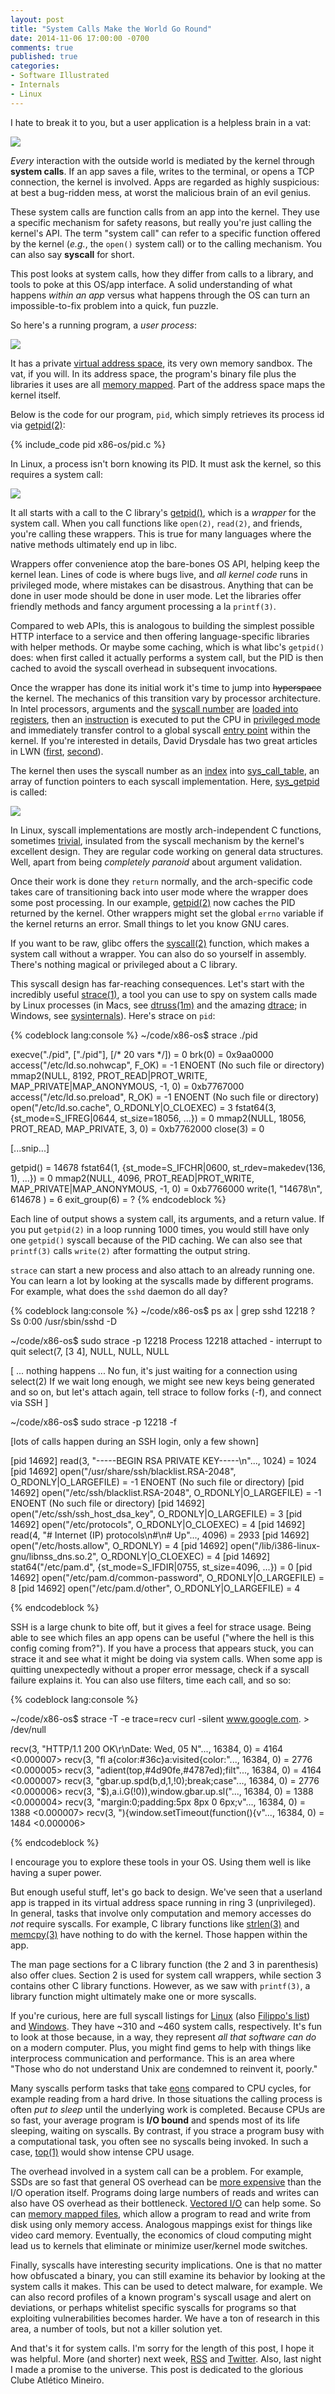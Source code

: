 ```yaml
---
layout: post
title: "System Calls Make the World Go Round"
date: 2014-11-06 17:00:00 -0700
comments: true
published: true
categories: 
- Software Illustrated
- Internals
- Linux
---
```


I hate to break it to you, but a user application is a helpless brain in a vat:

<img id="appInVat" class="center" src="/img/os/appInVat.png">

*Every* interaction with the outside world is mediated by the kernel through
**system calls**. If an app saves a file, writes to the terminal, or opens a TCP
connection, the kernel is involved. Apps are regarded as highly suspicious: at
best a bug-ridden mess, at worst the malicious brain of an evil genius.

These system calls are function calls from an app into the kernel. They use
a specific mechanism for safety reasons, but really you're just calling the
kernel's API. The term "system call" can refer to a specific function offered by
the kernel (*e.g.*, the `open()` system call) or to the calling mechanism.  You
can also say **syscall** for short.

This post looks at system calls, how they differ from calls to a library, and
tools to poke at this OS/app interface.  A solid understanding of what happens
*within an app* versus what happens through the OS can turn an impossible-to-fix
problem into a quick, fun puzzle.

So here's a running program, a *user process*:

<img id="sandbox" class="center" src="/img/os/sandbox.png">

It has a private [virtual address space][anatomy], its very own memory sandbox.
The vat, if you will.  In its address space, the program's binary file plus the
libraries it uses are all [memory mapped][page cache].  Part of the address
space maps the kernel itself.

Below is the code for our program, `pid`, which simply retrieves its process id
via [getpid(2)]:

{% include_code pid x86-os/pid.c %}

In Linux, a process isn't born knowing its PID. It must ask the kernel, so this
requires a system call:

<img id="syscallEnter" class="center" src="/img/os/syscallEnter.png">

It all starts with a call to the C library's [getpid()][__getpid], which is
a *wrapper* for the system call. When you call functions like `open(2)`,
`read(2)`, and friends, you're calling these wrappers. This is true for many
languages where the native methods ultimately end up in libc.

Wrappers offer convenience atop the bare-bones OS API, helping keep the kernel
lean. Lines of code is where bugs live, and *all kernel code* runs in privileged
mode, where mistakes can be disastrous.  Anything that can be done in user mode
should be done in user mode.  Let the libraries offer friendly methods and fancy
argument processing a la `printf(3)`.

Compared to web APIs, this is analogous to building the simplest possible HTTP
interface to a service and then offering language-specific libraries with
helper methods. Or maybe some caching, which is what libc's
`getpid()` does: when first called it actually performs a system
call, but the PID is then cached to avoid the syscall overhead in subsequent
invocations.

Once the wrapper has done its initial work it's time to jump into
<del>hyperspace</del> the kernel.  The mechanics of this transition vary by
processor architecture.  In Intel processors, arguments and the 
[syscall number][syscall_64.tbl-getpid] are [loaded into registers][x64-DO_CALL],
then an [instruction][libc-syscall] is executed to put the CPU
in [privileged mode][rings] and immediately transfer control to a global syscall
[entry point][x64-system_call] within the kernel. If you're interested in
details, David Drysdale has two great articles in LWN ([first][LWN-syscall1],
[second][LWN-syscall2]).

The kernel then uses the syscall number as an [index][x64-syscall-index] into
[sys_call_table], an array of function pointers to each syscall implementation.
Here, [sys_getpid] is called:

<img id="syscallExit" class="center" src="/img/os/syscallExit.png">

In Linux, syscall implementations are mostly arch-independent C functions,
sometimes [trivial][trivial-syscalls], insulated from the syscall mechanism by
the kernel's excellent design. They are regular code working on general data
structures. Well, apart from being *completely paranoid* about argument
validation.

Once their work is done they `return` normally, and the arch-specific code takes
care of transitioning back into user mode where the wrapper does some post
processing.  In our example, [getpid(2)] now caches the PID returned by the
kernel. Other wrappers might set the global `errno` variable if the kernel
returns an error. Small things to let you know GNU cares.

If you want to be raw, glibc offers the [syscall(2)] function, which makes
a system call without a wrapper.  You can also do so yourself in assembly.
There's nothing magical or privileged about a C library.

This syscall design has far-reaching consequences. Let's start with the
incredibly useful [strace(1)], a tool you can use to spy on system calls made by
Linux processes (in Macs, see [dtruss(1m)] and the amazing [dtrace]; in Windows,
see [sysinternals]). Here's strace on `pid`:

{% codeblock lang:console %}
~/code/x86-os$ strace ./pid

execve("./pid", ["./pid"], [/* 20 vars */]) = 0
brk(0)                                  = 0x9aa0000
access("/etc/ld.so.nohwcap", F_OK)      = -1 ENOENT (No such file or directory)
mmap2(NULL, 8192, PROT_READ|PROT_WRITE, MAP_PRIVATE|MAP_ANONYMOUS, -1, 0) = 0xb7767000
access("/etc/ld.so.preload", R_OK)      = -1 ENOENT (No such file or directory)
open("/etc/ld.so.cache", O_RDONLY|O_CLOEXEC) = 3
fstat64(3, {st_mode=S_IFREG|0644, st_size=18056, ...}) = 0
mmap2(NULL, 18056, PROT_READ, MAP_PRIVATE, 3, 0) = 0xb7762000
close(3)                                = 0

[...snip...]

getpid()                                = 14678
fstat64(1, {st_mode=S_IFCHR|0600, st_rdev=makedev(136, 1), ...}) = 0
mmap2(NULL, 4096, PROT_READ|PROT_WRITE, MAP_PRIVATE|MAP_ANONYMOUS, -1, 0) = 0xb7766000
write(1, "14678\n", 614678
)                  = 6
exit_group(6)                           = ?
{% endcodeblock %}

Each line of output shows a system call, its arguments, and a return value.
If you put `getpid(2)` in a loop running 1000 times, you would still have only
one `getpid()` syscall because of the PID caching.  We can also see that
`printf(3)` calls `write(2)` after formatting the output string.

`strace` can start a new process and also attach to an already running one.  You
can learn a lot by looking at the syscalls made by different programs.  For
example, what does the `sshd` daemon do all day?

{% codeblock lang:console %}
~/code/x86-os$ ps ax | grep sshd
12218 ?        Ss     0:00 /usr/sbin/sshd -D

~/code/x86-os$ sudo strace -p 12218
Process 12218 attached - interrupt to quit
select(7, [3 4], NULL, NULL, NULL

[
  ... nothing happens ... 
  No fun, it's just waiting for a connection using select(2)
  If we wait long enough, we might see new keys being generated and so on, but
  let's attach again, tell strace to follow forks (-f), and connect via SSH
]

~/code/x86-os$ sudo strace -p 12218 -f

[lots of calls happen during an SSH login, only a few shown]

[pid 14692] read(3, "-----BEGIN RSA PRIVATE KEY-----\n"..., 1024) = 1024
[pid 14692] open("/usr/share/ssh/blacklist.RSA-2048", O_RDONLY|O_LARGEFILE) = -1 ENOENT (No such file or directory)
[pid 14692] open("/etc/ssh/blacklist.RSA-2048", O_RDONLY|O_LARGEFILE) = -1 ENOENT (No such file or directory)
[pid 14692] open("/etc/ssh/ssh_host_dsa_key", O_RDONLY|O_LARGEFILE) = 3
[pid 14692] open("/etc/protocols", O_RDONLY|O_CLOEXEC) = 4
[pid 14692] read(4, "# Internet (IP) protocols\n#\n# Up"..., 4096) = 2933
[pid 14692] open("/etc/hosts.allow", O_RDONLY) = 4
[pid 14692] open("/lib/i386-linux-gnu/libnss_dns.so.2", O_RDONLY|O_CLOEXEC) = 4
[pid 14692] stat64("/etc/pam.d", {st_mode=S_IFDIR|0755, st_size=4096, ...}) = 0
[pid 14692] open("/etc/pam.d/common-password", O_RDONLY|O_LARGEFILE) = 8
[pid 14692] open("/etc/pam.d/other", O_RDONLY|O_LARGEFILE) = 4

{% endcodeblock %}

SSH is a large chunk to bite off, but it gives a feel for strace usage.  Being
able to see which files an app opens can be useful ("where the hell is this
config coming from?"). If you have a process that appears stuck, you can strace
it and see what it might be doing via system calls. When some app is quitting
unexpectedly without a proper error message, check if a syscall failure explains
it. You can also use filters, time each call, and so so:

{% codeblock lang:console %}

~/code/x86-os$ strace -T -e trace=recv curl -silent www.google.com. > /dev/null

recv(3, "HTTP/1.1 200 OK\r\nDate: Wed, 05 N"..., 16384, 0) = 4164 <0.000007>
recv(3, "fl a{color:#36c}a:visited{color:"..., 16384, 0) = 2776 <0.000005>
recv(3, "adient(top,#4d90fe,#4787ed);filt"..., 16384, 0) = 4164 <0.000007>
recv(3, "gbar.up.spd(b,d,1,!0);break;case"..., 16384, 0) = 2776 <0.000006>
recv(3, "$),a.i.G(!0)),window.gbar.up.sl("..., 16384, 0) = 1388 <0.000004>
recv(3, "margin:0;padding:5px 8px 0 6px;v"..., 16384, 0) = 1388 <0.000007>
recv(3, "){window.setTimeout(function(){v"..., 16384, 0) = 1484 <0.000006>

{% endcodeblock %}

I encourage you to explore these tools in your OS. Using them well is like
having a super power.

But enough useful stuff, let's go back to design. We've seen that a userland app
is trapped in its virtual address space running in ring 3 (unprivileged).  In
general, tasks that involve only computation and memory accesses do *not*
require syscalls. For example, C library functions like [strlen(3)] and
[memcpy(3)] have nothing to do with the kernel. Those happen within the app.

The man page sections for a C library function (the 2 and 3 in parenthesis) also
offer clues. Section 2 is used for system call wrappers, while section
3 contains other C library functions. However, as we saw with `printf(3)`,
a library function might ultimately make one or more syscalls.

If you're curious, here are full syscall listings for [Linux][syscall_64.tbl]
(also [Filippo's list][filippo-syscalls]) and
[Windows](http://j00ru.vexillium.org/ntapi/). They have ~310 and ~460 system
calls, respectively. It's fun to look at those because, in a way, they represent
*all that software can do* on a modern computer. Plus, you might find gems to
help with things like interprocess communication and performance. This is an
area where "Those who do not understand Unix are condemned to reinvent it,
poorly."

Many syscalls perform tasks that take [eons][wait] compared to CPU cycles, for
example reading from a hard drive. In those situations the calling process is
often *put to sleep* until the underlying work is completed. Because CPUs are so
fast, your average program is **I/O bound** and spends most of its life
sleeping, waiting on syscalls. By contrast, if you strace a program busy with
a computational task, you often see no syscalls being invoked. In such a case,
[top(1)] would show intense CPU usage.

The overhead involved in a system call can be a problem. For example, SSDs are
so fast that general OS overhead can be [more expensive][luu-clwb] than the I/O
operation itself. Programs doing large numbers of reads and writes can also have
OS overhead as their bottleneck.  [Vectored I/O] can help some. So can
[memory mapped files][page cache], which allow a program to read and write from
disk using only memory access.  Analogous mappings exist for things like video
card memory.  Eventually, the economics of cloud computing might lead us to
kernels that eliminate or minimize user/kernel mode switches.

Finally, syscalls have interesting security implications. One is that no matter
how obfuscated a binary, you can still examine its behavior by looking at the
system calls it makes. This can be used to detect malware, for example. We can
also record profiles of a known program's syscall usage and alert on deviations,
or perhaps whitelist specific syscalls for programs so that exploiting
vulnerabilities becomes harder. We have a ton of research in this area, a number
of tools, but not a killer solution yet.

And that's it for system calls. I'm sorry for the length of this post, I hope it
was helpful. More (and shorter) next week, [RSS] and [Twitter]. Also, last night
I made a promise to the universe. This post is dedicated to the glorious Clube
Atlético Mineiro.

[dtruss(1m)]: https://developer.apple.com/library/mac/documentation/Darwin/Reference/ManPages/man1/dtruss.1m.html

[dtrace]: http://dtrace.org/blogs/brendan/2011/10/10/top-10-dtrace-scripts-for-mac-os-x/

[strace(1)]: http://linux.die.net/man/1/strace
[top(1)]: http://linux.die.net/man/1/top
[syscall(2)]: http://linux.die.net/man/2/syscall
[getpid(2)]: http://linux.die.net/man/2/getpid
[memcpy(3)]: http://linux.die.net/man/3/memcpy
[strlen(3)]: http://linux.die.net/man/3/strlen
[wait]: /post/what-your-computer-does-while-you-wait/

[luu-clwb]: http://danluu.com/clwb-pcommit/

[sysinternals]: http://technet.microsoft.com/en-us/sysinternals/bb842062.aspx

[RSS]: http://feeds.feedburner.com/GustavoDuarte
[Twitter]: http://twitter.com/food4hackers
[__kernel_vsyscall]: https://github.com/torvalds/linux/blob/v3.17/arch/x86/vdso/vdso32/sysenter.S#L28

[syscalls.list]: https://sourceware.org/git/?p=glibc.git;a=blob;f=sysdeps/unix/sysv/linux/syscalls.list;h=42b6c2ef424440d1a8bc1542271c7170ad205ae2;hb=4c6da7da9fb1f0f94e668e6d2966a4f50a7f0d85

[i386_PSEUDO]: https://sourceware.org/git/?p=glibc.git;a=blob;f=sysdeps/unix/sysv/linux/i386/sysdep.h;h=57d5ea081e0a27e2e1efe0dd491b377a5f791fbe;hb=4c6da7da9fb1f0f94e668e6d2966a4f50a7f0d85#l65

[i386_INTERNAL_SYSCALL]: https://sourceware.org/git/?p=glibc.git;a=blob;f=sysdeps/unix/sysv/linux/i386/sysdep.h;h=57d5ea081e0a27e2e1efe0dd491b377a5f791fbe;hb=4c6da7da9fb1f0f94e668e6d2966a4f50a7f0d85#l330

[x64-DO_CALL]: https://sourceware.org/git/?p=glibc.git;a=blob;f=sysdeps/unix/sysv/linux/x86_64/sysdep.h;h=4a619dafebd180426bf32ab6b6cb0e5e560b718a;hb=4c6da7da9fb1f0f94e668e6d2966a4f50a7f0d85#l139

[libc-syscall]: https://sourceware.org/git/?p=glibc.git;a=blob;f=sysdeps/unix/sysv/linux/x86_64/sysdep.h;h=4a619dafebd180426bf32ab6b6cb0e5e560b718a;hb=4c6da7da9fb1f0f94e668e6d2966a4f50a7f0d85#l179

[x86_DO_CALL]: https://sourceware.org/git/?p=glibc.git;a=blob;f=sysdeps/unix/sysv/linux/i386/sysdep.h;h=57d5ea081e0a27e2e1efe0dd491b377a5f791fbe;hb=4c6da7da9fb1f0f94e668e6d2966a4f50a7f0d85#l165

[x86_system_call]: https://github.com/torvalds/linux/blob/v3.17/arch/x86/kernel/entry_32.S#L492

[x64-system_call]: https://github.com/torvalds/linux/blob/v3.17/arch/x86/kernel/entry_64.S#L354-L386

[x64-syscall-index]: https://github.com/torvalds/linux/blob/v3.17/arch/x86/kernel/entry_64.S#L422

[sys_getpid]: https://github.com/torvalds/linux/blob/v3.17/kernel/sys.c#L800-L809
[trivial-syscalls]: https://github.com/torvalds/linux/blob/v3.17/kernel/sys.c#L800-L859

[Vectored I/O]: http://en.wikipedia.org/wiki/Vectored_I/O

[sys_call_table]: https://github.com/torvalds/linux/blob/v3.17/arch/x86/kernel/syscall_64.c#L25

[syscall_64.tbl-getpid]: https://github.com/torvalds/linux/blob/v3.17/arch/x86/syscalls/syscall_64.tbl#L48

[syscall_64.tbl]: https://github.com/torvalds/linux/blob/v3.17/arch/x86/syscalls/syscall_64.tbl

[SYSCALL_DEFINE0]: https://github.com/torvalds/linux/blob/v3.17/include/linux/syscalls.h#L177

[filippo-syscalls]: https://filippo.io/linux-syscall-table/
[LWN-syscall1]: http://lwn.net/Articles/604287/
[LWN-syscall2]: http://lwn.net/Articles/604515/

[__getpid]: https://sourceware.org/git/?p=glibc.git;a=blob;f=sysdeps/unix/sysv/linux/getpid.c;h=937b1d4e113b1cff4a5c698f83d662e130d596af;hb=4c6da7da9fb1f0f94e668e6d2966a4f50a7f0d85#l49

[really_getpid]:https://sourceware.org/git/?p=glibc.git;a=blob;f=sysdeps/unix/sysv/linux/getpid.c;h=937b1d4e113b1cff4a5c698f83d662e130d596af;hb=4c6da7da9fb1f0f94e668e6d2966a4f50a7f0d85#l37

[syscallsOnLinux]: http://justanothergeek.chdir.org//2010/02/how-system-calls-work-on-recent-linux/
[syscall-x86-64]: http://blog.rchapman.org/post/36801038863/linux-system-call-table-for-x86-64

[page cache]: /post/page-cache-the-affair-between-memory-and-files/
[chipset]: /post/motherboard-chipsets-memory-map
[rings]: /post/cpu-rings-privilege-and-protection
[boot process]: /post/kernel-boot-process
[anatomy]: /post/anatomy-of-a-program-in-memory
[last post]: /post/when-does-your-os-run
[rest_init]: https://github.com/torvalds/linux/blob/v3.17/init/main.c#L393
[init_idle_bootup_task]: https://github.com/torvalds/linux/blob/v3.17/kernel/sched/core.c#L4538

[cpuidle_idle_call]:https://github.com/torvalds/linux/blob/v3.17/kernel/sched/idle.c#L77 
[cpu_idle_loop]: https://github.com/torvalds/linux/blob/v3.17/kernel/sched/idle.c#L183
[GetProcessId()]: http://msdn.microsoft.com/en-us/library/windows/desktop/ms683180%28v=vs.85%29.aspx
[x86_halt]: https://github.com/torvalds/linux/blob/v3.17/arch/x86/include/asm/irqflags.h#L52
[time]: https://github.com/torvalds/linux/blob/v3.17/arch/x86/kernel/time.c
